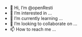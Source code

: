 - 👋 Hi, I’m @openResti
- 👀 I’m interested in ...
- 🌱 I’m currently learning ...
- 💞️ I’m looking to collaborate on ...
- 📫 How to reach me ...

<!---
openResti/openResti is a ✨ special ✨ repository because its `README.md` (this file) appears on your GitHub profile.
You can click the Preview link to take a look at your changes.
--->
